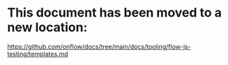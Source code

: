 # This document has been moved to a new location:

https://github.com/onflow/docs/tree/main/docs/tooling/flow-js-testing/templates.md
